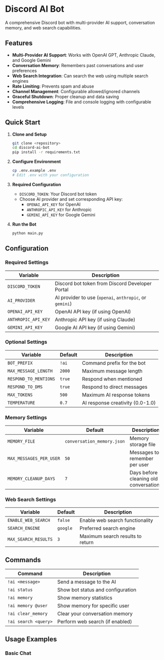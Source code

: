 # Discord AI Bot

A comprehensive Discord bot with multi-provider AI support, conversation memory, and web search capabilities.

## Features

- **Multi-Provider AI Support**: Works with OpenAI GPT, Anthropic Claude, and Google Gemini
- **Conversation Memory**: Remembers past conversations and user preferences
- **Web Search Integration**: Can search the web using multiple search engines
- **Rate Limiting**: Prevents spam and abuse
- **Channel Management**: Configurable allowed/ignored channels
- **Graceful Shutdown**: Proper cleanup and data saving
- **Comprehensive Logging**: File and console logging with configurable levels

## Quick Start

1. **Clone and Setup**
   ```bash
   git clone <repository>
   cd discord-ai-bot
   pip install -r requirements.txt
   ```

2. **Configure Environment**
   ```bash
   cp .env.example .env
   # Edit .env with your configuration
   ```

3. **Required Configuration**
   - `DISCORD_TOKEN`: Your Discord bot token
   - Choose AI provider and set corresponding API key:
     - `OPENAI_API_KEY` for OpenAI
     - `ANTHROPIC_API_KEY` for Anthropic
     - `GEMINI_API_KEY` for Google Gemini

4. **Run the Bot**
   ```bash
   python main.py
   ```

## Configuration

### Required Settings

| Variable | Description |
|----------|-------------|
| `DISCORD_TOKEN` | Discord bot token from Discord Developer Portal |
| `AI_PROVIDER` | AI provider to use (`openai`, `anthropic`, or `gemini`) |
| `OPENAI_API_KEY` | OpenAI API key (if using OpenAI) |
| `ANTHROPIC_API_KEY` | Anthropic API key (if using Claude) |
| `GEMINI_API_KEY` | Google AI API key (if using Gemini) |

### Optional Settings

| Variable | Default | Description |
|----------|---------|-------------|
| `BOT_PREFIX` | `!ai` | Command prefix for the bot |
| `MAX_MESSAGE_LENGTH` | `2000` | Maximum message length |
| `RESPOND_TO_MENTIONS` | `true` | Respond when mentioned |
| `RESPOND_TO_DMS` | `true` | Respond to direct messages |
| `MAX_TOKENS` | `500` | Maximum AI response tokens |
| `TEMPERATURE` | `0.7` | AI response creativity (0.0-1.0) |

### Memory Settings

| Variable | Default | Description |
|----------|---------|-------------|
| `MEMORY_FILE` | `conversation_memory.json` | Memory storage file |
| `MAX_MESSAGES_PER_USER` | `50` | Messages to remember per user |
| `MEMORY_CLEANUP_DAYS` | `7` | Days before cleaning old conversations |

### Web Search Settings

| Variable | Default | Description |
|----------|---------|-------------|
| `ENABLE_WEB_SEARCH` | `false` | Enable web search functionality |
| `SEARCH_ENGINE` | `google` | Preferred search engine |
| `MAX_SEARCH_RESULTS` | `3` | Maximum search results to return |

## Commands

| Command | Description |
|---------|-------------|
| `!ai <message>` | Send a message to the AI |
| `!ai status` | Show bot status and configuration |
| `!ai memory` | Show memory statistics |
| `!ai memory @user` | Show memory for specific user |
| `!ai clear_memory` | Clear your conversation memory |
| `!ai search <query>` | Perform web search (if enabled) |

## Usage Examples

### Basic Chat
